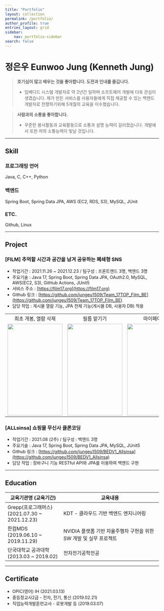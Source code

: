 ```yaml
---
title: "Portfolio"
layout: collection
permalink: /portfolio/
author_profile: true
entries_layout: grid
sidebar:
    nav: portfolio-sidebar
search: false
---
```


# 정은우 Eunwoo Jung (Kenneth Jung)

> **호기심이 많고 배우는 것을 좋아합니다. 도전과 인내를 즐깁니다.**
> - 임베디드 시스템 개발자로 약 2년간 일하며 소프트웨어 개발에 더욱 관심이 생겼습니다. 제가 만든 서비스를 사용자들에게 직접 제공할 수 있는 백엔드 개발자로 전향하기위해 5개월의 교육을 이수했습니다.

> **사람과의 소통을 좋아합니다.**
> - 꾸준한 봉사활동과 교육활동으로 소통과 설명 능력이 길러졌습니다. 개발에서 또한 저의 소통능력이 빛날 것입니다.

---

## Skill

### 프로그래밍 언어

Java, C, C++, Python

### 백엔드

Spring Boot, Spring Data JPA, AWS (EC2, RDS, S3), MySQL, JUnit

### ETC.

Github, Linux

---

## Project

### **[FILM]** 추억할 시간과 공간을 남겨 공유하는 폐쇄형 SNS

- 작업기간 : 2021.11.26 ~ 2021.12.23 / 팀구성 : 프론트엔드 3명, 백엔드 3명
- 주요기술 : Java 17, Spring Boot, Spring Data JPA, OAuth2.0, MySQL, AWS(EC2, S3), GitHub Actions, JUnit5
- 서비스 주소 : [https://film17.org](https://film17.org)
- Github 링크 : [https://github.com/jungeu1509/Team_17TOP_Film_BE](https://github.com/jungeu1509/Team_17TOP_Film_BE)
- 담당 작업 : 게시물 열람 기능, JPA 전체 기능(게시물 DB, 사용자 DB) 적용

<table align="center">
<tr>
<td align="center">최초 개봉, 열람 삭제</td>
<td align="center">필름 맡기기</td>
<td align="center">마이페이지</td>
<td align="center">거리가 먼 필름일 경우</td>
</tr>
<tr>
<td>
<img src = "https://user-images.githubusercontent.com/70435257/146948673-f42756e6-5768-4795-85fb-267736475667.gif" width="180px" height="300px" />
</td>
<td>
<img src="https://user-images.githubusercontent.com/70435257/146948952-82abbf21-5669-4685-96af-24aa799f2516.gif" width="180px" height="300px" />
</td>
<td>
<img src = "https://user-images.githubusercontent.com/70435257/146948350-77e9bc78-93ed-4fb6-89ba-7d5dbfd7eaa9.gif" width="180px" height= "300px" />
</td>
<td>
<img src="https://user-images.githubusercontent.com/70435257/146949328-085df49d-e3a9-4697-b3c2-2c4005c92744.gif" width="180px" height="300px" />
</td>
</tr>
</table>

### **[ALLsinsa]** 쇼핑몰 무신사 클론코딩

- 작업기간 : 2021.08 (2주) / 팀구성 : 백엔드 3명
- 주요기술 : Java 17, Spring Boot, Spring Data JPA, MySQL, JUnit5
- Github 링크 : [https://github.com/jungeu1509/BEDV1_Allsinsa](https://github.com/jungeu1509/BEDV1_Allsinsa)
- 담당 작업 : 장바구니 기능 RESTful API와 JPA를 이용하여 백엔드 구현

---

## Education

| 교육기관명 (교육기간)                                 | 교육내용                                       |
|----------------------------------------------|--------------------------------------------|
| Grepp(프로그래머스) <br/>(2021.07.30 ~ 2021.12.23) | KDT - 클라우드 기반 백엔드 엔지니어링                    |
| 한컴MDS <br/>(2019.06.10 ~ 2019.11.29)         | NVIDIA 플랫폼 기반 자율주행차 구현을 위한 SW 개발 및 실무 프로젝트 |
| 단국대학교 공과대학 <br/>(2013.03 ~ 2019.02)          | 전자전기공학전공                                   |

---

## Certificate

- OPIC(영어) IH (2021.03.13)
- 중등정교사2급 - 전자, 전기, 통신 (2019.02.21)
- 직업능력개발훈련교사 - 로봇개발 등 (2019.03.07)

